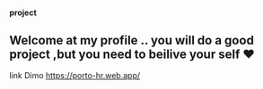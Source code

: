 #### project

## Welcome at my profile .. you will do a good project ,but you need to beilive your self ❤


link Dimo https://porto-hr.web.app/
